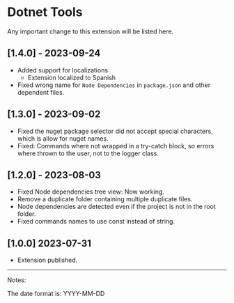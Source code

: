 # Dotnet Tools

Any important change to this extension will be listed here.

## [1.4.0] - 2023-09-24

- Added support for localizations
  - Extension localized to Spanish
- Fixed wrong name for `Node Dependencies` in `package.json` and other dependent files.

## [1.3.0] - 2023-09-02

- Fixed the nuget package selector did not accept special characters, which is allow for nuget names.
- Fixed: Commands where not wrapped in a try-catch block, so errors where thrown to the user, not to the logger class.

## [1.2.0] - 2023-08-03

- Fixed Node dependencies tree view: Now working.
- Remove a duplicate folder containing multiple duplicate files.
- Node dependencies are detected even if the project is not in the root folder.
- Fixed commands names to use const instead of string.

## [1.0.0] 2023-07-31

- Extension published.

---

Notes:

The date format is: YYYY-MM-DD
